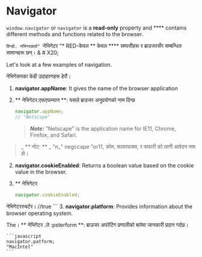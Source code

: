 # Navigator

`window.navigator`  or `navigator`   is a **read-only** property and **** contains different methods and functions related to the browser.&#x20;

`विन्डो. नभिगरकर्ता" `नेभिगेटर "* RED-केवल ** केवल **** सम्पत्तीहरू र ब्राउजरसँग सम्बन्धित सामानहरू छन्। & # X20;

Let's look at a  few examples of navigation.

नेभिगेसनका केही उदाहरणहरू हेरौं।

1.  **navigator.appName**: It gives the name of the browser application

1. ** नेभिगेटर.एफएफम्यान **: यसले ब्राउजर अनुप्रयोगको नाम दिन्छ

    ```javascript
    navigator.appName; 
    // "Netscape"
    ```

    > _**Note:**_ "Netscape" is the application name for IE11, Chrome, Firefox, and Safari.

> _ ** नोट: ** _ "n_" negccape "or11, क्रोम, फायरफक्स, र सफारी को लागी आवेदन नाम हो।
2.  **navigator.cookieEnabled**: Returns a boolean value based on the cookie value in the browser.

2. ** नेभिगेटर

    ```javascript
    navigator.cookieEnabled;

नेभिगेटरस्चर्टर।
    //true
    ```
3.  **navigator.platform**: Provides information about the browser operating system.

The। ** नेभिगेटर .ले :psterform **: ब्राउजर अपरेटिंग प्रणालीको बारेमा जानकारी प्रदान गर्दछ।

    ```javascript
    navigator.patform;
    "MacIntel"
    ```



